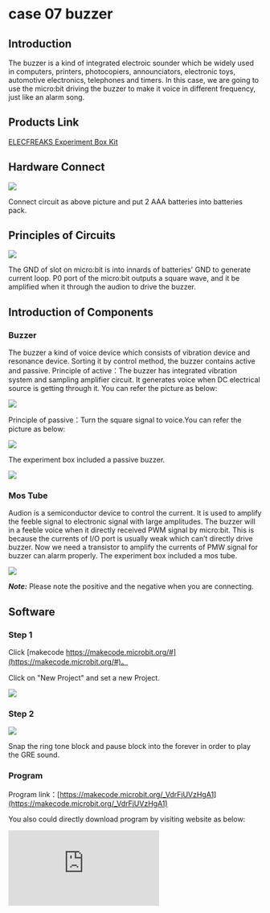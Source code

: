# case 07 buzzer

## Introduction ##

 The buzzer is a kind of integrated electroic sounder which be widely used in computers, printers, photocopiers, announciators, electronic toys, automotive electronics, telephones and timers. In this case, we are going to use the micro:bit driving the buzzer to make it voice in different frequency, just like an alarm song.

## Products Link

[ELECFREAKS Experiment Box Kit](https://shop.elecfreaks.com/products/elecfreaks-experiment-box-kit-without-micro-bit-board?_pos=1&_sid=ac099db2f&_ss=r)

## Hardware Connect ##

![](./images/4EceRG6.png)

 Connect circuit as above picture and put 2 AAA batteries into batteries pack.

## Principles of Circuits ##

![](./images/kl4b2QE.png)

 The GND of slot on micro:bit is into innards of batteries' GND to generate current loop.
 P0 port of the micro:bit outputs a square wave, and it be amplified when it through the audion to drive the buzzer.

## Introduction of Components ##

### Buzzer ###
 The buzzer a kind of voice device which consists of vibration device and resonance device. Sorting it by control method, the buzzer contains active and passive.
 Principle of active：The buzzer has integrated vibration system and sampling amplifier circuit. It generates voice when DC electrical source is getting through it. You can refer the picture as below:

![](./images/spNnKiB.jpg)

 Principle of passive：Turn the square signal to voice.You can refer the picture as below:

![](./images/kNHyjjl.jpg)

 The experiment box included a passive buzzer.

![](./images/xyNlKjk.jpg)

### Mos Tube ###

 Audion is a semiconductor device to control the current. It is used to amplify the feeble signal to electronic signal with large amplitudes. The buzzer will in a feeble voice when it directly received PWM signal by micro:bit. This is because the currents of I/O port is usually weak which can’t directly drive buzzer. Now we need a transistor to amplify the currents of PMW signal for buzzer can alarm properly.
 The experiment box included a mos tube.

![](./images/NnmYwRp.jpg)

***Note:*** Please note the positive and the negative when you are connecting.

## Software

### Step 1

 Click [makecode https://makecode.microbit.org/#](https://makecode.microbit.org/#)。

 Click on "New Project" and set a new Project.

![](./images/t34k5Zb.png)

### Step 2

![](./images/vyb4j8a.png)

 Snap the ring tone block and pause block into the forever in order to play the GRE sound.

### Program

 Program link：[https://makecode.microbit.org/_VdrFjUVzHgA1](https://makecode.microbit.org/_VdrFjUVzHgA1)

 You also could directly download program by visiting website as below:

<div
    style={{
        position: 'relative',
        paddingBottom: '60%',
        overflow: 'hidden',
    }}
>
    <iframe
        src="https://makecode.microbit.org/_VdrFjUVzHgA1"
        frameborder="0"
        sandbox="allow-popups allow-forms allow-scripts allow-same-origin"
        style={{
            position: 'absolute',
            width: '100%',
            height: '100%',
        }}
    />
</div>


## Result

 The buzzer emits diffrent voices just like a alarm sound.

## Think



## Questions



## More Informations
